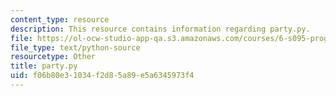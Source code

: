 ```yaml
---
content_type: resource
description: This resource contains information regarding party.py.
file: https://ol-ocw-studio-app-qa.s3.amazonaws.com/courses/6-s095-programming-for-the-puzzled-january-iap-2018/f06b80e31034f2d85a89e5a6345973f4_party.py
file_type: text/python-source
resourcetype: Other
title: party.py
uid: f06b80e3-1034-f2d8-5a89-e5a6345973f4
---
```

